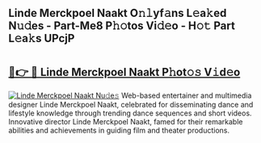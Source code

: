## Linde Merckpoel Naakt O𝚗𝚕yf𝚊ns L𝚎a𝚔ed N𝚞𝚍es - Part-Me8 P𝚑𝚘tos Vi𝚍𝚎o - H𝚘𝚝 Part L𝚎a𝚔s UPcjP

# <h2><a href="http://kf6um2.oniu.top/?m=Linde+Merckpoel+Naakt">🔗👉 🔴 Linde Merckpoel Naakt P𝚑ot𝚘𝚜 V𝚒d𝚎o</a></h2>

[![Linde Merckpoel Naakt Nu𝚍e𝚜](https://i.imgur.com/0qMVB7G.gif)](http://kf6um2.oniu.top/?m=Linde+Merckpoel+Naakt)
Web-based entertainer and multimedia designer Linde Merckpoel Naakt, celebrated for disseminating dance and lifestyle knowledge through trending dance sequences and short videos. Innovative director Linde Merckpoel Naakt, famed for their remarkable abilities and achievements in guiding film and theater productions.  
